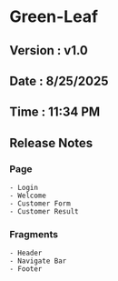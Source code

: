 # Green-Leaf

## Version : v1.0
## Date : 8/25/2025 
## Time : 11:34 PM

## Release Notes

### Page
	- Login
	- Welcome
	- Customer Form
	- Customer Result
### Fragments
	- Header
	- Navigate Bar
	- Footer

